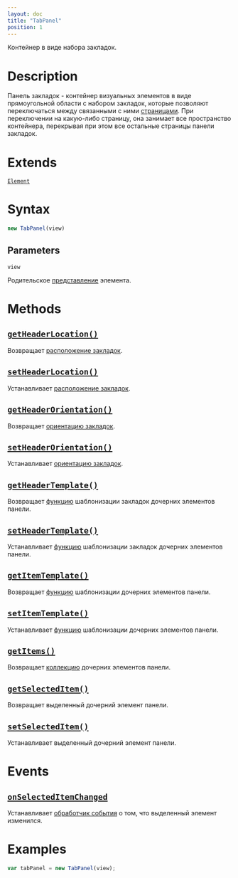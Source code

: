 ```yaml
---
layout: doc
title: "TabPanel"
position: 1
---
```


Контейнер в виде набора закладок.

# Description

Панель закладок - контейнер визуальных элементов в виде прямоугольной области с набором закладок,
которые позволяют переключаться между связанными с ними [страницами](TabPage/). При переключении
на какую-либо страницу, она занимает все пространство контейнера, перекрывая при этом все остальные
страницы панели закладок.

# Extends

[`Element`](../../KeyConcepts/Element/)

# Syntax

```js
new TabPanel(view)
```

## Parameters

`view`

Родительское [представление](../../KeyConcepts/View/) элемента.

# Methods

## [`getHeaderLocation()`](TabPanel.getHeaderLocation/)

Возвращает [расположение закладок](TabHeaderLocation/).

## [`setHeaderLocation()`](TabPanel.setHeaderLocation/)

Устанавливает [расположение закладок](TabHeaderLocation/).

## [`getHeaderOrientation()`](TabPanel.getHeaderOrientation/)

Возвращает [ориентацию закладок](TabHeaderOrientation/).

## [`setHeaderOrientation()`](TabPanel.setHeaderOrientation/)

Устанавливает [ориентацию закладок](TabHeaderOrientation/).

## [`getHeaderTemplate()`](TabPanel.getHeaderTemplate/)

Возвращает [функцию](../../KeyConcepts/Script/) шаблонизации закладок дочерних элементов панели.

## [`setHeaderTemplate()`](TabPanel.setHeaderTemplate/)

Устанавливает [функцию](../../KeyConcepts/Script/) шаблонизации закладок дочерних элементов панели.

## [`getItemTemplate()`](TabPanel.getItemTemplate/)

Возвращает [функцию](../../KeyConcepts/Script/) шаблонизации дочерних элементов панели.

## [`setItemTemplate()`](TabPanel.setItemTemplate/)

Устанавливает [функцию](../../KeyConcepts/Script/) шаблонизации дочерних элементов панели.

## [`getItems()`](TabPanel.getItems/)

Возвращает [коллекцию](../../KeyConcepts/Collection/) дочерних элементов панели.

## [`getSelectedItem()`](TabPanel.getSelectedItem/)

Возвращает выделенный дочерний элемент панели.

## [`setSelectedItem()`](TabPanel.setSelectedItem/)

Устанавливает выделенный дочерний элемент панели.

# Events

## [`onSelectedItemChanged`](TabPanel.onSelectedItemChanged/)

Устанавливает [обработчик события](../../KeyConcepts/Script/) о том, что выделенный элемент изменился.

# Examples

```js
var tabPanel = new TabPanel(view);
```

